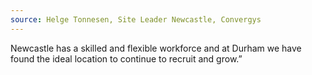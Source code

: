 ```yaml
---
source: Helge Tonnesen, Site Leader Newcastle, Convergys
---
```

Newcastle has a skilled and flexible workforce and at Durham we have found the ideal location to continue to recruit and grow.”